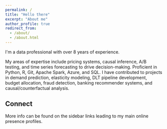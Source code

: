 ```yaml
---
permalink: /
title: "Hello there"
excerpt: "About me"
author_profile: true
redirect_from: 
  - /about/
  - /about.html
---
```


<!-- ![Beach staring](/images/staring_at_the_beach.jpg){: .align-right width="300px"} -->
I'm a data professional with over 8 years of experience.

My areas of expertise include pricing systems, causal inference, A/B testing, and time series forecasting to drive decision-making. Proficient in Python, R, Git, Apache Spark, Azure, and SQL. I have contributed to projects in demand prediction, elasticity modeling, DLT pipeline development, budget allocation, fraud detection, banking recommender systems, and causal/counterfactual analysis.

Connect
------
More info can be found on the sidebar links leading to my main online presence profiles.

